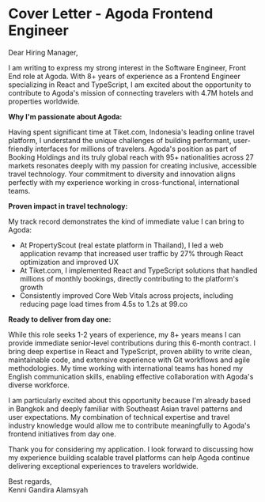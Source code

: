 # Cover Letter - Agoda Frontend Engineer

Dear Hiring Manager,

I am writing to express my strong interest in the Software Engineer, Front End role at Agoda. With 8+ years of experience as a Frontend Engineer specializing in React and TypeScript, I am excited about the opportunity to contribute to Agoda's mission of connecting travelers with 4.7M hotels and properties worldwide.

**Why I'm passionate about Agoda:**

Having spent significant time at Tiket.com, Indonesia's leading online travel platform, I understand the unique challenges of building performant, user-friendly interfaces for millions of travelers. Agoda's position as part of Booking Holdings and its truly global reach with 95+ nationalities across 27 markets resonates deeply with my passion for creating inclusive, accessible travel technology. Your commitment to diversity and innovation aligns perfectly with my experience working in cross-functional, international teams.

**Proven impact in travel technology:**

My track record demonstrates the kind of immediate value I can bring to Agoda:
- At PropertyScout (real estate platform in Thailand), I led a web application revamp that increased user traffic by 27% through React optimization and improved UX
- At Tiket.com, I implemented React and TypeScript solutions that handled millions of monthly bookings, directly contributing to the platform's growth
- Consistently improved Core Web Vitals across projects, including reducing page load times from 4.5s to 1.2s at 99.co

**Ready to deliver from day one:**

While this role seeks 1-2 years of experience, my 8+ years means I can provide immediate senior-level contributions during this 6-month contract. I bring deep expertise in React and TypeScript, proven ability to write clean, maintainable code, and extensive experience with Git workflows and agile methodologies. My time working with international teams has honed my English communication skills, enabling effective collaboration with Agoda's diverse workforce.

I am particularly excited about this opportunity because I'm already based in Bangkok and deeply familiar with Southeast Asian travel patterns and user expectations. My combination of technical expertise and travel industry knowledge would allow me to contribute meaningfully to Agoda's frontend initiatives from day one.

Thank you for considering my application. I look forward to discussing how my experience building scalable travel platforms can help Agoda continue delivering exceptional experiences to travelers worldwide.

Best regards,  
Kenni Gandira Alamsyah